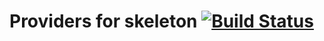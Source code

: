 Providers for skeleton [![Build Status](https://travis-ci.org/JimmDiGrizli/phalcon-skeleton-provider.png?branch=develop)](https://travis-ci.org/JimmDiGrizli/phalcon-skeleton-provider)
======================
